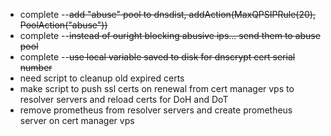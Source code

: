 - complete --~~add "abuse" pool to dnsdist, addAction(MaxQPSIPRule(20), PoolAction("abuse"))~~
- complete --~~instead of ouright blocking abusive ips... send them to abuse pool~~
- complete --~~use local variable saved to disk for dnscrypt cert serial number~~
- need script to cleanup old expired certs
- make script to push ssl certs on renewal from cert manager vps to resolver servers and reload certs for DoH and DoT
- remove prometheus from resolver servers and create prometheus server on cert manager vps
